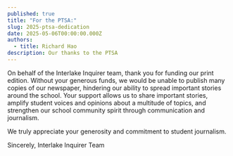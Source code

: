 ```yaml
---
published: true
title: "For the PTSA:"
slug: 2025-ptsa-dedication
date: 2025-05-06T00:00:00.000Z
authors:
  - title: Richard Hao
description: Our thanks to the PTSA
---
```

On behalf of the Interlake Inquirer team, thank you for funding our print edition. Without your generous funds, we would be unable to publish many copies of our newspaper, hindering our ability to spread important stories around the school. Your support allows us to share important stories, amplify student voices and opinions about a multitude of topics, and strengthen our school community spirit through communication and journalism. 

We truly appreciate your generosity and commitment to student journalism.

Sincerely,
Interlake Inquirer Team
